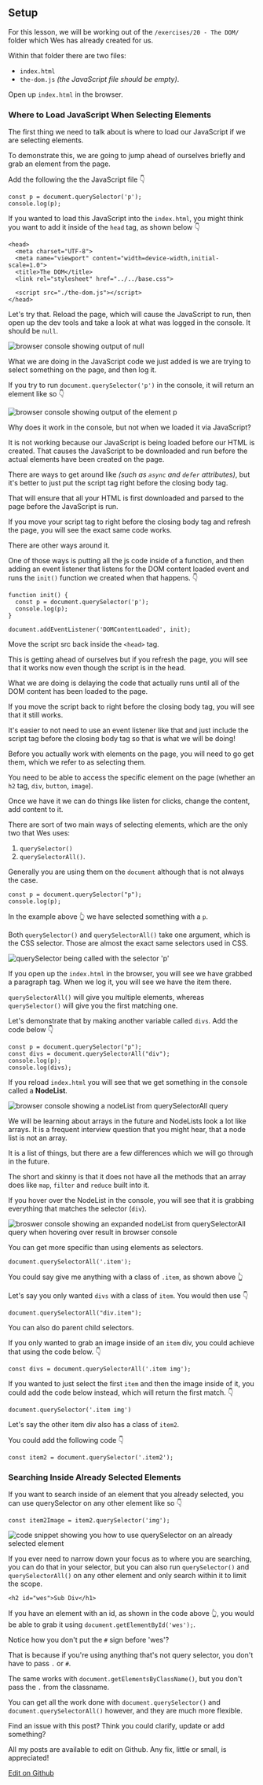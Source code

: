 ## [](https://wesbos.com/javascript/01-the-basics/variables-and-statements#setup)Setup

For this lesson, we will be working out of the `/exercises/20 - The DOM/` folder which Wes has already created for us.

Within that folder there are two files:

-   `index.html`
-   `the-dom.js` _(the JavaScript file should be empty)_.

Open up `index.html` in the browser.

### [](https://wesbos.com/javascript/01-the-basics/variables-and-statements#where-to-load-javascript-when-selecting-elements)Where to Load JavaScript When Selecting Elements

The first thing we need to talk about is where to load our JavaScript if we are selecting elements.

To demonstrate this, we are going to jump ahead of ourselves briefly and grab an element from the page.

Add the following the the JavaScript file 👇

```
const p = document.querySelector('p');
console.log(p);
```

If you wanted to load this JavaScript into the `index.html`, you might think you want to add it inside of the `head` tag, as shown below 👇

```
<head>
  <meta charset="UTF-8">
  <meta name="viewport" content="width=device-width,initial-scale=1.0">
  <title>The DOM</title>
  <link rel="stylesheet" href="../../base.css">

  <script src="./the-dom.js"></script>
</head>
```

Let's try that. Reload the page, which will cause the JavaScript to run, then open up the dev tools and take a look at what was logged in the console. It should be `null`.

  ![browser console showing output of null](https://wesbos.com/static/5582dc30ffa9a237cae33d29ccb482e7/00172/223.png "browser console showing output of null")

What we are doing in the JavaScript code we just added is we are trying to select something on the page, and then log it.

If you try to run `document.querySelector('p')` in the console, it will return an element like so 👇

  ![browser console showing output of the element p](https://wesbos.com/static/68816bba011303a5d517161e9aaffad4/0217c/224.png "browser console showing output of the element p")

Why does it work in the console, but not when we loaded it via JavaScript?

It is not working because our JavaScript is being loaded before our HTML is created. That causes the JavaScript to be downloaded and run before the actual elements have been created on the page.

There are ways to get around like _(such as `async` and `defer` attributes)_, but it's better to just put the script tag right before the closing body tag.

That will ensure that all your HTML is first downloaded and parsed to the page before the JavaScript is run.

If you move your script tag to right before the closing body tag and refresh the page, you will see the exact same code works.

There are other ways around it.

One of those ways is putting all the js code inside of a function, and then adding an event listener that listens for the DOM content loaded event and runs the `init()` function we created when that happens. 👇

```
function init() {
  const p = document.querySelector('p');
  console.log(p);
}

document.addEventListener('DOMContentLoaded', init);
```

Move the script src back inside the `<head>` tag.

This is getting ahead of ourselves but if you refresh the page, you will see that it works now even though the script is in the head.

What we are doing is delaying the code that actually runs until all of the DOM content has been loaded to the page.

If you move the script back to right before the closing body tag, you will see that it still works.

It's easier to not need to use an event listener like that and just include the script tag before the closing body tag so that is what we will be doing!

Before you actually work with elements on the page, you will need to go get them, which we refer to as selecting them.

You need to be able to access the specific element on the page (whether an `h2` tag, `div`, `button`, `image`).

Once we have it we can do things like listen for clicks, change the content, add content to it.

There are sort of two main ways of selecting elements, which are the only two that Wes uses:

1.  `querySelector()`
2.  `querySelectorAll()`.

Generally you are using them on the `document` although that is not always the case.

```
const p = document.querySelector("p");
console.log(p);
```

In the example above 👆 we have selected something with a `p`.

Both `querySelector()` and `querySelectorAll()` take one argument, which is the CSS selector. Those are almost the exact same selectors used in CSS.

  ![querySelector being called with the selector 'p'](https://wesbos.com/static/7c3cdce1f48d6034064237d490f8d436/78612/225.png "querySelector being called with the selector 'p'")

If you open up the `index.html` in the browser, you will see we have grabbed a paragraph tag. When we log it, you will see we have the item there.

`querySelectorAll()` will give you multiple elements, whereas `querySelector()` will give you the first matching one.

Let's demonstrate that by making another variable called `divs`. Add the code below 👇

```
const p = document.querySelector("p");
const divs = document.querySelectorAll("div");
console.log(p);
console.log(divs);
```

If you reload `index.html` you will see that we get something in the console called a **NodeList**.

  ![browser console showing a nodeList from querySelectorAll query](https://wesbos.com/static/6130d9605846434581416762b9de8114/d5b59/226.png "browser console showing a nodeList from querySelectorAll query")

We will be learning about arrays in the future and NodeLists look a lot like arrays. It is a frequent interview question that you might hear, that a node list is not an array.

It is a list of things, but there are a few differences which we will go through in the future.

The short and skinny is that it does not have all the methods that an array does like `map`, `filter` and `reduce` built into it.

If you hover over the NodeList in the console, you will see that it is grabbing everything that matches the selector (`div`).

  ![broswer console showing an expanded nodeList from querySelectorAll query when hovering over result in browser console](https://wesbos.com/static/333236834c6ff1b75cf8eca332ccb1bc/8affb/227.png "broswer console showing an expanded nodeList from querySelectorAll query when hovering over result in browser console")

You can get more specific than using elements as selectors.

```
document.querySelectorAll('.item');
```

You could say give me anything with a class of `.item`, as shown above 👆

Let's say you only wanted `divs` with a class of `item`. You would then use 👇

```
document.querySelectorAll("div.item");
```

You can also do parent child selectors.

If you only wanted to grab an image inside of an `item` div, you could achieve that using the code below. 👇

```
const divs = document.querySelectorAll('.item img');
```

If you wanted to just select the first `item` and then the image inside of it, you could add the code below instead, which will return the first match. 👇

```
document.querySelector('.item img')
```

Let's say the other item div also has a class of `item2`.

You could add the following code 👇

```
const item2 = document.querySelector('.item2');
```

### [](https://wesbos.com/javascript/01-the-basics/variables-and-statements#searching-inside-already-selected-elements)Searching Inside Already Selected Elements

If you want to search inside of an element that you already selected, you can use querySelector on any other element like so 👇

```
const item2Image = item2.querySelector('img');
```

  ![code snippet showing you how to use querySelector on an already selected element](https://wesbos.com/static/c051f50d1405429da6b094257cdd0092/b1584/228.png "code snippet showing you how to use querySelector on an already selected element")

If you ever need to narrow down your focus as to where you are searching, you can do that in your selector, but you can also run `querySelector()` and `querySelectorAll()` on any other element and only search within it to limit the scope.

```
<h2 id="wes">Sub Div</h1>
```

If you have an element with an id, as shown in the code above 👆, you would be able to grab it using `document.getElementById('wes');`.

Notice how you don't put the `#` sign before 'wes'?

That is because if you're using anything that's not query selector, you don't have to pass `.` or `#`.

The same works with `document.getElementsByClassName()`, but you don't pass the `.` from the classname.

You can get all the work done with `document.querySelector()` and `document.querySelectorAll()` however, and they are much more flexible.

Find an issue with this post? Think you could clarify, update or add something?

All my posts are available to edit on Github. Any fix, little or small, is appreciated!

[Edit on Github](https://github.com/wesbos/wesbos/tree/master/src/javascript/04-the-dom/21-selecting-elements/21-selecting-elements.mdx)